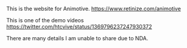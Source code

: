 This is the website for Animotive.
https://www.retinize.com/animotive

This is one of the demo videos
https://twitter.com/htcvive/status/1369796237247930372

There are many details I am unable to share due to NDA.
